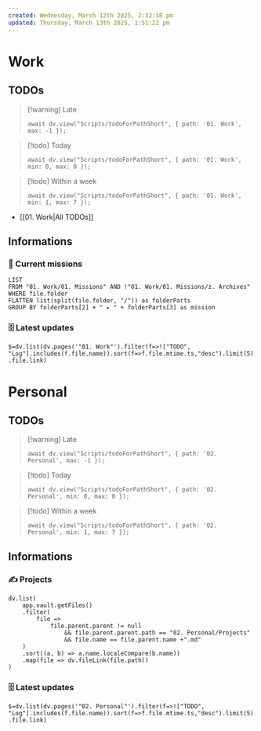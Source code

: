 ```yaml
---
created: Wednesday, March 12th 2025, 2:32:18 pm
updated: Thursday, March 13th 2025, 1:51:22 pm
---
```

# Work

## TODOs

> [!warning] Late
>
> ```dataviewjs
> await dv.view("Scripts/todoForPathShort", { path: '01. Work', max: -1 });
> ```

> [!todo] Today
>
> ```dataviewjs
> await dv.view("Scripts/todoForPathShort", { path: '01. Work', min: 0, max: 0 });
> ```

> [!todo] Within a week
>
> ```dataviewjs
> await dv.view("Scripts/todoForPathShort", { path: '01. Work', min: 1, max: 7 });
> ```

- [[01. Work|All TODOs]]

## Informations

  ### 🏦 Current missions

```dataview
LIST
FROM "01. Work/01. Missions" AND !"01. Work/01. Missions/z. Archives"
WHERE file.folder
FLATTEN list(split(file.folder, "/")) as folderParts
GROUP BY folderParts[2] + " ▸ " + folderParts[3] as mission
```

### 🗄️ Latest updates

`$=dv.list(dv.pages('"01. Work"').filter(f=>!["TODO", "Log"].includes(f.file.name)).sort(f=>f.file.mtime.ts,"desc").limit(5).file.link)`

# Personal

## TODOs

> [!warning] Late
>
> ```dataviewjs
> await dv.view("Scripts/todoForPathShort", { path: '02. Personal', max: -1 });
> ```

> [!todo] Today
>
> ```dataviewjs
> await dv.view("Scripts/todoForPathShort", { path: '02. Personal', min: 0, max: 0 });
> ```

> [!todo] Within a week
>
> ```dataviewjs
> await dv.view("Scripts/todoForPathShort", { path: '02. Personal', min: 1, max: 7 });
> ```

## Informations

### ✍️ Projects

```dataviewjs
dv.list(
	app.vault.getFiles()
	.filter(
		file =>
			file.parent.parent != null
				&& file.parent.parent.path == "02. Personal/Projects"
				&& file.name == file.parent.name +".md"
	)
	.sort((a, b) => a.name.localeCompare(b.name))
	.map(file => dv.fileLink(file.path))
)
```

### 🗄️ Latest updates

 `$=dv.list(dv.pages('"02. Personal"').filter(f=>!["TODO", "Log"].includes(f.file.name)).sort(f=>f.file.mtime.ts,"desc").limit(5).file.link)`
